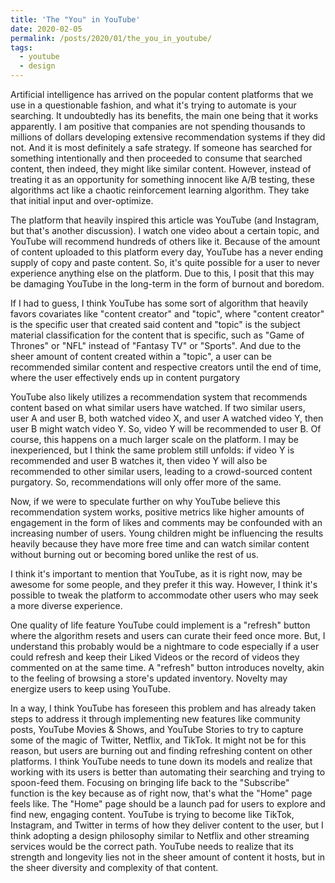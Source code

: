 ```yaml
---
title: 'The "You" in YouTube'
date: 2020-02-05
permalink: /posts/2020/01/the_you_in_youtube/
tags:
  - youtube
  - design
---
```


Artificial intelligence has arrived on the popular content platforms that we use in a questionable fashion, and what it's trying to automate is your searching. It undoubtedly has its benefits, the main one being that it works apparently. I am positive that companies are not spending thousands to millions of dollars developing extensive recommendation systems if they did not. And it is most definitely a safe strategy. If someone has searched for something intentionally and then proceeded to consume that searched content, then indeed, they might like similar content. However, instead of treating it as an opportunity for something innocent like A/B testing, these algorithms act like a chaotic reinforcement learning algorithm. They take that initial input and over-optimize.

The platform that heavily inspired this article was YouTube (and Instagram, but that's another discussion). I watch one video about a certain topic, and YouTube will recommend hundreds of others like it. Because of the amount of content uploaded to this platform every day, YouTube has a never ending supply of copy and paste content. So, it's quite possible for a user to never experience anything else on the platform. Due to this, I posit that this may be damaging YouTube in the long-term in the form of burnout and boredom.

If I had to guess, I think YouTube has some sort of algorithm that heavily favors covariates like "content creator" and "topic", where "content creator" is the specific user that created said content and "topic" is the subject material classification for the content that is specific, such as "Game of Thrones" or "NFL" instead of "Fantasy TV" or "Sports". And due to the sheer amount of content created within a "topic", a user can be recommended similar content and respective creators until the end of time, where the user effectively ends up in content purgatory

YouTube also likely utilizes a recommendation system that recommends content based on what similar users have watched. If two similar users, user A and user B, both watched video X, and user A watched video Y, then user B might watch video Y. So, video Y will be recommended to user B. Of course, this happens on a much larger scale on the platform. I may be inexperienced, but I think the same problem still unfolds:  if video Y is recommended and user B watches it, then video Y will also be recommended to other similar users, leading to a crowd-sourced content purgatory. So, recommendations will only offer more of the same.

Now, if we were to speculate further on why YouTube believe this recommendation system works, positive metrics like higher amounts of engagement in the form of likes and comments may be confounded with an increasing number of users. Young children might be influencing the results heavily because they have more free time and can watch similar content without burning out or becoming bored unlike the rest of us.

I think it's important to mention that YouTube, as it is right now, may be awesome for some people, and they prefer it this way. However, I think it's possible to tweak the platform to accommodate other users who may seek a more diverse experience.

One quality of life feature YouTube could implement is a "refresh" button where the algorithm resets and users can curate their feed once more. But, I understand this probably would be a nightmare to code especially if a user could refresh and keep their Liked Videos or the record of videos they commented on at the same time. A "refresh" button introduces novelty, akin to the feeling of browsing a store's updated inventory. Novelty may energize users to keep using YouTube.

In a way, I think YouTube has foreseen this problem and has already taken steps to address it through implementing new features like community posts, YouTube Movies & Shows, and YouTube Stories to try to capture some of the magic of Twitter, Netflix, and TikTok. It might not be for this reason, but users are burning out and finding refreshing content on other platforms. I think YouTube needs to tune down its models and realize that working with its users is better than automating their searching and trying to spoon-feed them. Focusing on bringing life back to the "Subscribe" function is the key because as of right now, that's what the "Home" page feels like. The "Home" page should be a launch pad for users to explore and find new, engaging content. YouTube is trying to become like TikTok, Instagram, and Twitter in terms of how they deliver content to the user, but I think adopting a design philosophy similar to Netflix and other streaming services would be the correct path. YouTube needs to realize that its strength and longevity lies not in the sheer amount of content it hosts, but in the sheer diversity and complexity of that content.
